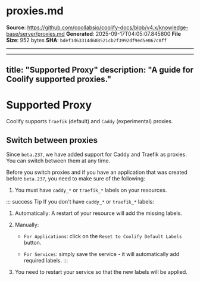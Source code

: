 # proxies.md

**Source**: https://github.com/coollabsio/coolify-docs/blob/v4.x/knowledge-base/server/proxies.md
**Generated**: 2025-09-17T04:05:07.845800
**File Size**: 952 bytes
**SHA**: `bdef1d63314d688521cb2f3992df9ed5e067c8ff`

---

---
title: "Supported Proxy"
description: "A guide for Coolify supported proxies."
---

# Supported Proxy
Coolify supports `Traefik` (default) and `Caddy` (experimental) proxies.

## Switch between proxies

Since `beta.237`, we have added support for Caddy and Traefik as proxies. You can switch between them at any time.

Before you switch proxies and if you have an application that was created before `beta.237`, you need to make sure of the following:

1.  You must have `caddy_*` or `traefik_*` labels on your resources.

::: success Tip
  If you don't have `caddy_*` or `traefik_*` labels: 
  
  1. Automatically: A restart of your resource will add the missing labels. 
  2. Manually: 
      - `For Applications`: click on the `Reset to Coolify Default Labels` button. 

      - `For Services`: simply save the service - it will automatically add required labels.
:::

2. You need to restart your service so that the new labels will be applied.

